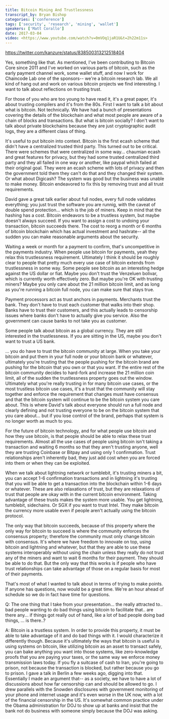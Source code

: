 ```yaml
---
title: Bitcoin Mining And Trustlessness
transcript_by: Bryan Bishop
categories: ['conference']
tags: ['security', 'research', 'mining', 'wallet']
speakers: ['Matt Corallo']
date: 2017-03-04
video: <https://www.youtube.com/watch?v=0mVOq1jaR1U&t=2h22m11s>
---
```


<https://twitter.com/kanzure/status/838500313212518404>

Yes, something like that. As mentioned, I've been contributing to Bitcoin Core since 2011 and I've worked on various parts of bitcoin, such as the early payment channel work, some wallet stuff, and now I work for Chaincode Lab one of the sponsors-- we're a bitcoin research lab. We all kind of hang out and work on various bitcoin projects we find interesting. I want to talk about reflections on trusting trust.

For those of you who are too young to have read it, it's a great paper, it's about trusting compilers and it's from the 80s. First I want to talk a bit about what is bitcoin. Not technically. We have had a bunch of presentations covering the details of the blockchain and what most people are aware of a chain of blocks and transactions. But what is bitcoin socially? I don't want to talk about private blockchains because they are just cryptographic audit logs, they are a different class of thing.

It's useful to put bitcoin into context. Bitcoin is the first ecash scheme that didn't have a centralized trusted third party. This turned out to be critical. There were schemes that were centralized in some way... chaumian ecash and great features for privacy, but they had some trusted centralized third party and they all failed in one way or another, like paypal which failed at their original goal. They were an ecash scheme with lots of privacy and then the government told them they can't do that and they changed their system. Or what about Digicash? The system was good but the business was unable to make money. Bitcoin endeavored to fix this by removing trust and all trust requirements.

David gave a great talk earlier about full nodes, every full node validates everything; you just trust the software you are runnig, with the caveat of double spend protection... which is the job of miners. Keep in mind that the hashing has a cost. Bitcoin endeavors to be a trustless system, but maybe doesn't always succeed. If you want to assign a cost to undoing your transaction, bitcoin succeeds there. The cost to reorg a month or 6 months of bitcoin blockchain which has actual investment and hashrate-- all the sudden you can make reasonable arguments about the security.

Waiting a week or month for a payment to confirm, that's uncompetitive in the payments industry. When people use bitcoin for payments, yeah they relax this trustlessness requirement. Ultimately I think it should be roughly clear to people that pretty much every use case of bitcoin extends from trustlessness in some way. Some people see bitcoin as an interesting hedge against the US dollar or fiat. Maybe you don't trust the Venzeluen bolivar, which is currently worth effectively zero. But maybe you're OK with trusting miners? Maybe you only care about the 21 million bitcoin limit, and as long as you're running a bitcoin full node, you can make sure that stays true.

Payment processors act as trust anchors in payments. Merchants trust the bank. They don't have to trust each customer that walks into their shop. Banks have to trust their customers, and this actually leads to censorship issues where banks don't have to actually give you service. Also the government can cause banks to not take you as customer.

Some people talk about bitcoin as a global currency. They are still interested in the trustlessness. If you are sitting in the US, maybe you don't want to trust a US bank.

... you do have to trust the bitcoin community at large. When you take your bitcoin and put them in your full node or your bitcoin bank or whatever, ultimately you're trusting that the people pushing for the bitcoin brand are pushing for the bitcoin that you own or that you want. If the entire rest of the bitcoin community decides to hard-fork and increase the 21 million coin limit, all of the sudden the trustlessness property goes out the window. Ultimately what you're really trusting in for many bitcoin use cases, or the most trustless bitcoin use cases, it's a trust that the community will stay together and enforce the requirement that changes must have consensus and that the bitcoin system will continue to be the bitcoin system you care about. This is where David's talk about everyone should run a full node and clearly defining and not trusting everyone to be on the bitcoin system that you care about... but if you lose control of the brand, perhaps that system is no longer worth as much to you.

For the future of bitcoin technology, and for what people use bitcoin and how they use bitcoin, is that people should be able to relax these trust requirements. Almost all the use cases of people using bitcoin isn't taking a transaction and waiting 6 months so that they aren't trusting anyone, well they are trusting Coinbase or Bitpay and using only 1 confirmation. Trust relationships aren't inherently bad, they just add cost when you are forced into them or when they can be exploited.

When we talk about lightning network or tumblebit, it's trusting miners a bit, you can accept 1-6 confirmation transactions and in lightning it's trusting that you will be able to get a transaction into the blockchain within 1-6 days or whatever. These are also relaxations of trust, but they are relaxations of trust that people are okay with in the current bitcoin environment. Taking advantage of these trusts makes the system more usable. You get lightning, tumblebit, sidechains. Or SGX if you want to trust Intel. They make bitcoin the currency more usable even if people aren't actually using the bitcoin protocol.

The only way that bitcoin succeeds, because of this property where the only way for bitcoin to succeed is where the community enforces the consensus property; therefore the community must only change bitcoin with consensus. It's where we have freedom to innovate on top, using bitcoin and lightning and whatever, but that they are able to use these systems interoperably without using the chain unless they really do not trust any of the miners and want to wait 6 months for their payment. They should be able to do that. But the only way that this works is if people who have trust relationships can take advantage of those on a regular basis for most of their payments.

That's most of what I wanted to talk about in terms of trying to make points. If anyone has questions, now would be a great time. We're an hour ahead of schedule so we do in fact have time for questions.

Q: The one thing that I take from your presentation... the really attracted to.. bad people wanting to do bad things using bitcoin to facilitate that.. are there any... if things got really out of hand, like a lot of bad people doing bad things, ... is there..?

A: Bitcoin is a trustless system. In order to provide this property, it must be able to take advantage of it and do bad things with it. I would characterize it differently though. Because it's ultimately the ways that bitcoin is useful is using systems on bitcoin, like utilizing bitcoin as an asset to transact safely, you can bake anything you want into those systems, like zero-knowledge proofs that you are paying your taxes, or the same way we enforce money transmission laws today. If you fly a suitcase of cash to Iran, you're going to prison, not because the transaction is blocked, but rather because you go to prison. I gave a talk in Berlin a few weeks ago, digging into that. Essentially I made an argument that-- as a society, we have to have a lot of discussions about how far censorship can and should be allowed to go. I drew parallels with the Snowden disclosures with government monitoring of your phone and internet usage and it's even worse in the UK now, with a lot of the financial censorship in the US. It's somewhat common practice under the Obama administration for DOJ to show up at banks and insist that the bank not do business with someone simply because the DOJ was asking.
